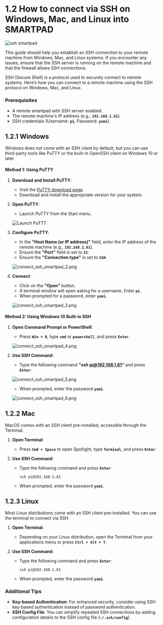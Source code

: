 

# 1.2 How to connect via SSH on Windows, Mac, and Linux into SMARTPAD

![ssh smartpad](../../img/KlipperSmartPad/Connect_ssh/smartpad_ssh.png)

This guide should help you establish an SSH connection to your remote machine from Windows, Mac, and Linux systems. If you encounter any issues, ensure that the SSH server is running on the remote machine and that the firewall allows SSH connections.

SSH (Secure Shell) is a protocol used to securely connect to remote systems. Here’s how you can connect to a remote machine using the SSH protocol on Windows, Mac, and Linux.

### Prerequisites
- A remote smartpad with SSH server enabled.
- The remote machine's IP address (e.g., **`192.168.1.61`**).
- SSH credentials (Username: **`pi`**, Password: **`yumi`**).

## 1.2.1 Windows
Windows does not come with an SSH client by default, but you can use third-party tools like PuTTY or the built-in OpenSSH client on Windows 10 or later.

#### Method 1: Using PuTTY
1. **Download and Install PuTTY**:
   - Visit the [PuTTY download page](https://www.chiark.greenend.org.uk/~sgtatham/putty/latest.html).
   - Download and install the appropriate version for your system.

2. **Open PuTTY**:
   - Launch PuTTY from the Start menu.

   ![Launch PuTTT](../../img/KlipperSmartPad/Connect_ssh/connect_ssh_smartpad_1.png)

3. **Configure PuTTY**:
   - In the **"Host Name (or IP address)"** field, enter the IP address of the remote machine (e.g., **`192.168.1.61`**).
   - Ensure the **"Port"** field is set to **`22`**.
   - Ensure the **"Connection type"** is set to **`SSH`**.

   ![connect_ssh_smartpad_2.png](../../img/KlipperSmartPad/Connect_ssh/connect_ssh_smartpad_2.png)

4. **Connect**:
   - Click on the **"Open"** button.
   - A terminal window will open asking for a username. Enter **`pi`**.
   - When prompted for a password, enter **`yumi`**.

   ![connect_ssh_smartpad_3.png](../../img/KlipperSmartPad/Connect_ssh/connect_ssh_smartpad_3.png)

#### Method 2: Using Windows 10 Built-in SSH
1. **Open Command Prompt or PowerShell**:
   - Press **`Win + R`**, type **`cmd`** or **`powershell`**, and press **`Enter`**.

   ![connect_ssh_smartpad_4.png](../../img/KlipperSmartPad/Connect_ssh/connect_ssh_smartpad_4.png)

2. **Use SSH Command**:
   - Type the following command **"ssh pi@192.168.1.61"** and press **`Enter`**:

   ![connect_ssh_smartpad_5.png](../../img/KlipperSmartPad/Connect_ssh/connect_ssh_smartpad_5.png)

   - When prompted, enter the password **`yumi`**.

   ![connect_ssh_smartpad_6.png](../../img/KlipperSmartPad/Connect_ssh/connect_ssh_smartpad_6.png)

## 1.2.2 Mac
MacOS comes with an SSH client pre-installed, accessible through the Terminal.

1. **Open Terminal**:
   - Press **`Cmd + Space`** to open Spotlight, type **`Terminal`**, and press **`Enter`**.

2. **Use SSH Command**:
   - Type the following command and press **`Enter`**:
     ```
     ssh pi@192.168.1.61
     ```
   - When prompted, enter the password **`yumi`**.

## 1.2.3 Linux
Most Linux distributions come with an SSH client pre-installed. You can use the terminal to connect via SSH.

1. **Open Terminal**:
   - Depending on your Linux distribution, open the Terminal from your applications menu or press **`Ctrl + Alt + T`**.

2. **Use SSH Command**:
   - Type the following command and press **`Enter`**:
     ```
     ssh pi@192.168.1.61
     ```
   - When prompted, enter the password **`yumi`**.

### Additional Tips
- **Key-based Authentication**: For enhanced security, consider using SSH key-based authentication instead of password authentication.
- **SSH Config File**: You can simplify repeated SSH connections by adding configuration details to the SSH config file (**`~/.ssh/config`**).

